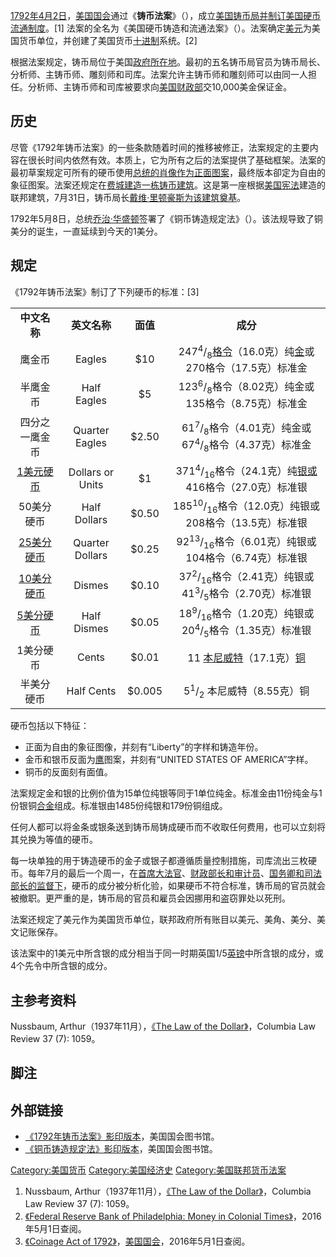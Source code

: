 [1792年](../Page/1792年.md "wikilink")[4月2日](../Page/4月2日.md "wikilink")，[美国国会](../Page/美国国会.md "wikilink")通过《**铸币法案**》（），成立[美国铸币局并制订美国硬币流通制度](https://zh.wikipedia.org/wiki/美国铸币局 "wikilink")。\[1\] 法案的全名为《美国硬币铸造和流通法案》（）。法案确定[美元](../Page/美元.md "wikilink")为美国货币单位，并创建了美国货币[十进制](../Page/十进制.md "wikilink")系统。\[2\]

根据法案规定，铸币局位于美国[政府所在地](../Page/华盛顿哥伦比亚特区.md "wikilink")。最初的五名铸币局官员为铸币局长、分析师、主铸币师、雕刻师和司库。法案允许主铸币师和雕刻师可以由同一人担任。分析师、主铸币师和司库被要求向[美国财政部](../Page/美国财政部.md "wikilink")交10,000美金保证金。

## 历史

尽管《1792年铸币法案》的一些条款随着时间的推移被修正，法案规定的主要内容在很长时间内依然有效。本质上，它为所有之后的法案提供了基础框架。法案的最初草案规定可所有的硬币使用[总统的肖像作为正面图案](../Page/美国总统.md "wikilink")，最终版本卻定为自由的象征图案。法案还规定在[费城建造一栋铸币建筑](https://zh.wikipedia.org/wiki/费城 "wikilink")。这是第一座根据[美国宪法](../Page/美国宪法.md "wikilink")建造的联邦建筑，7月31日，铸币局长[戴维·里顿豪斯为该建筑奠基](https://zh.wikipedia.org/wiki/戴维·里顿豪斯 "wikilink")。

1792年5月8日，总统[乔治·华盛顿](../Page/乔治·华盛顿.md "wikilink")签署了《铜币铸造规定法》（）。该法规导致了铜美分的诞生，一直延续到今天的1美分。

## 规定

《1792年铸币法案》制订了下列硬币的标准：\[3\]

|                                        |                  |        |                                                                                                                                   |
| :------------------------------------: | :--------------: | :----: | :-------------------------------------------------------------------------------------------------------------------------------: |
|                **中文名称**                |     **英文名称**     | **面值** |                                                              **成分**                                                               |
|                  鹰金币                   |      Eagles      |  $10   | 247<sup>4</sup>/<sub>8</sub>[格令](https://zh.wikipedia.org/wiki/格令 "wikilink")（16.0克）纯[金](../Page/金.md "wikilink")或270格令（17.5克）标准金 |
|                  半鹰金币                  |   Half Eagles    |   $5   |                                      123<sup>6</sup>/<sub>8</sub>格令（8.02克）纯金或135格令（8.75克）标准金                                      |
|                四分之一鹰金币                 |  Quarter Eagles  | $2.50  |                          61<sup>7</sup>/<sub>8</sub>格令（4.01克）纯金或67<sup>4</sup>/<sub>8</sub>格令（4.37克）标准金                           |
|  [1美元硬币](../Page/1美元硬币.md "wikilink")  | Dollars or Units |   $1   |              371<sup>4</sup>/<sub>16</sub>格令（24.1克）纯[银或](https://zh.wikipedia.org/wiki/银 "wikilink")416格令（27.0克）标准银               |
|                 50美分硬币                 |   Half Dollars   | $0.50  |                                     185<sup>10</sup>/<sub>16</sub>格令（12.0克）纯银或208格令（13.5克）标准银                                     |
| [25美分硬币](../Page/25美分硬币.md "wikilink") | Quarter Dollars  | $0.25  |                                     92<sup>13</sup>/<sub>16</sub>格令（6.01克）纯银或104格令（6.74克）标准银                                      |
| [10美分硬币](../Page/10美分硬币.md "wikilink") |      Dismes      | $0.10  |                          37<sup>2</sup>/<sub>16</sub>格令（2.41克）纯银或41<sup>3</sup>/<sub>5</sub>格令（2.70克）标准银                          |
|  [5美分硬币](../Page/5美分硬币.md "wikilink")  |   Half Dismes    | $0.05  |                          18<sup>9</sup>/<sub>16</sub>格令（1.20克）纯银或20<sup>4</sup>/<sub>5</sub>格令（1.35克）标准银                          |
|                 1美分硬币                  |      Cents       | $0.01  |                    11 [本尼威特](https://zh.wikipedia.org/wiki/本尼威特 "wikilink")（17.1克）[铜](../Page/铜.md "wikilink")                    |
|                 半美分硬币                  |    Half Cents    | $0.005 |                                              5<sup>1</sup>/<sub>2</sub> 本尼威特（8.55克）铜                                              |

硬币包括以下特征：

  - 正面为自由的象征图像，并刻有“Liberty”的字样和铸造年份。
  - 金币和银币反面为[鹰](../Page/鹰.md "wikilink")图案，并刻有“UNITED STATES OF AMERICA”字样。
  - 铜币的反面刻有面值。

法案规定金和银的比例价值为15单位纯银等同于1单位纯金。标准金由11份纯金与1份银铜[合金](../Page/合金.md "wikilink")组成。标准银由1485份纯银和179份铜组成。

任何人都可以将金条或银条送到铸币局铸成硬币而不收取任何费用，也可以立刻将其兑换为等值的硬币。

每一块单独的用于铸造硬币的金子或银子都遵循质量控制措施，司库流出三枚硬币。每年7月的最后一个周一，在[首席大法官](../Page/美国首席大法官.md "wikilink")、[财政部长和审计员](../Page/美国财政部长.md "wikilink")、[国务卿和](../Page/美国国务卿.md "wikilink")[司法部长的监督下](../Page/美国司法部.md "wikilink")，硬币的成分被分析化验，如果硬币不符合标准，铸币局的官员就会被撤职。更严重的是，铸币局的官员和雇员会因挪用和盗窃罪处以死刑。

法案还规定了美元作为美国货币单位，联邦政府所有账目以美元、美角、美分、美文记账保存。

该法案中的1美元中所含银的成分相当于同一时期英国1/5[英镑](../Page/英镑.md "wikilink")中所含银的成分，或4个先令中所含银的成分。

## 主参考资料

Nussbaum, Arthur（1937年11月），[《The Law of the Dollar》](http://www.jstor.org/view/00101958/ap030294/03a00010/0)，Columbia Law Review 37 (7): 1059。

## 脚注

## 外部链接

  - [《1792年铸币法案》影印版本](http://memory.loc.gov/cgi-bin/ampage?collId=llsl&fileName=001/llsl001.db&recNum=369)，美国国会图书馆。
  - [《铜币铸造规定法》影印版本](http://memory.loc.gov/cgi-bin/ampage?collId=llsl&fileName=001/llsl001.db&recNum=406)，美国国会图书馆。

[Category:美国货币](https://zh.wikipedia.org/wiki/Category:美国货币 "wikilink") [Category:美国经济史](https://zh.wikipedia.org/wiki/Category:美国经济史 "wikilink") [Category:美国联邦货币法案](https://zh.wikipedia.org/wiki/Category:美国联邦货币法案 "wikilink")

1.  Nussbaum, Arthur（1937年11月），[《The Law of the Dollar》](https://www.jstor.org/stable/1116782?seq=3)，Columbia Law Review 37 (7): 1059。
2.  [《Federal Reserve Bank of Philadelphia: Money in Colonial Times》](https://www.philadelphiafed.org/education/teachers/resources/money-in-colonial-times#06)，2016年5月1日查阅。
3.  [《Coinage Act of 1792》](https://memory.loc.gov/cgi-bin/ampage?collId=llsl&fileName=001/llsl001.db&recNum=369)，[美国国会](../Page/美国国会.md "wikilink")，2016年5月1日查阅。